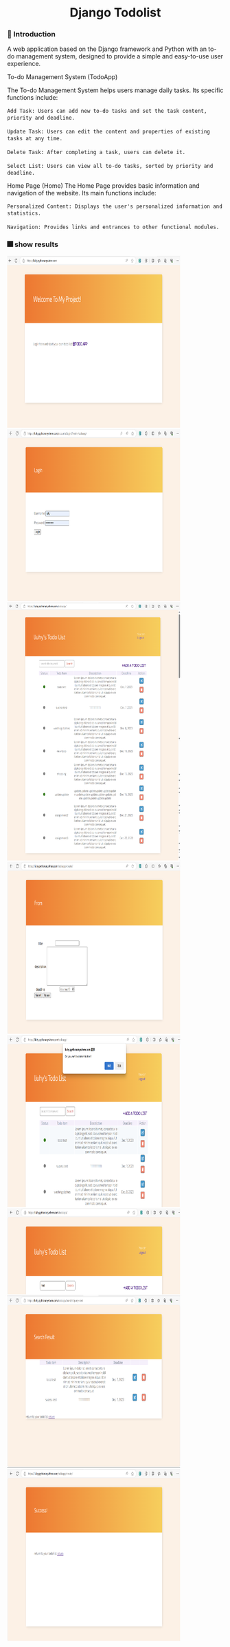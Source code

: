 <h1 align="center">Django Todolist</h1>

### :page_facing_up: Introduction

A web application based on the Django framework and Python with an to-do management system, designed to provide a simple and easy-to-use user experience.



To-do Management System (TodoApp)

The To-do Management System helps users manage daily tasks. Its specific functions include:

    Add Task: Users can add new to-do tasks and set the task content, priority and deadline.

    Update Task: Users can edit the content and properties of existing tasks at any time.

    Delete Task: After completing a task, users can delete it.

    Select List: Users can view all to-do tasks, sorted by priority and deadline.

Home Page (Home)
The Home Page provides basic information and navigation of the website. Its main functions include:

    Personalized Content: Displays the user's personalized information and statistics.

    Navigation: Provides links and entrances to other functional modules.

### :fireworks: show results

<img src="images/1homepage.png" width="80%" height="400">
<img src="images/2todoapp-login.png" width="80%" height="400">
<img src="images/3todoapp.png" width="80%" height="600">
<img src="images/4add&update.png" width="80%" height="400">
<img src="images/5delete.png" width="80%" height="400">
<img src="images/6search1.png" width="80%" height="200">
<img src="images/7search2.png" width="80%" height="400">
<img src="images/8successpage.png" width="80%" height="400">
